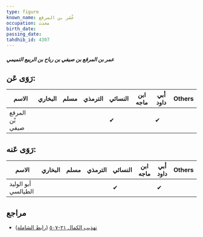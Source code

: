 ```yaml
---
type: figure
known_name: عُمَر بن المرقع
occupation: محدث
birth_date:
passing_date:
tahdhib_id: 4307
---
```

##### عمر بن المرقع بن صيفي بن رباح بن الربيع التميمي

## رَوَى عَن:
| الاسم           | البخاري | مسلم | الترمذي | النسائي | ابن ماجه | أبي داود | Others |
| --------------- | ------- | ---- | ------- | ------- | -------- | -------- | ------ |
| المرقع بْن صيفي |         |      |         | ✔       |          | ✔        |        |
## رَوَى عَنه:
| الاسم               | البخاري | مسلم | الترمذي | النسائي | ابن ماجه | أبي داود | Others |
| ------------------- | ------- | ---- | ------- | ------- | -------- | -------- | ------ |
| أبو الوليد الطيالسي |         |      |         | ✔       |          | ✔        |        |
## مراجع
- [تهذيب الكمال ٢١-٥٠٧](obsidian://open?vault=Tahdhib-al-Kamal&file=Figures/٤٣٠٧-عمر%20بن%20المرقع%20بن%20صيفي%20بن%20رباح%20بن%20الربيع%20التميمي) ([رابط الشاملة](https://shamela.ws/book/3722/11154))